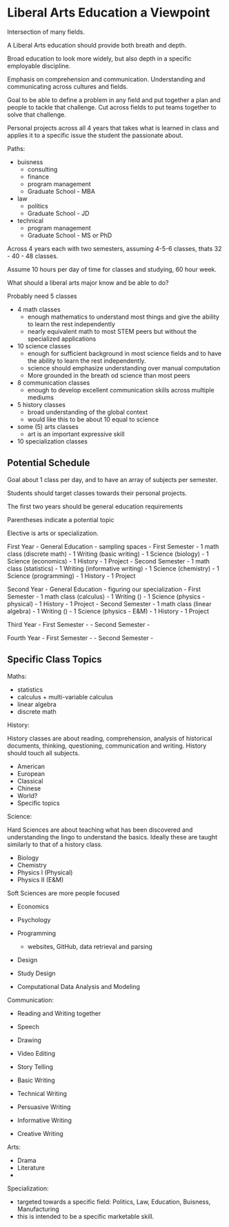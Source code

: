 # Liberal Arts Education a Viewpoint

Intersection of many fields.

A Liberal Arts education should provide both breath and depth.

Broad education to look more widely, but also depth in a specific employable discipline.

Emphasis on comprehension and communication. Understanding and communicating across cultures and fields.

Goal to be able to define a problem in any field and put together a plan and people to tackle that challenge. Cut across fields to put teams together to solve that challenge.

Personal projects across all 4 years that takes what is learned in class and applies it to a specific issue the student the passionate about.

Paths:

- buisness
    - consulting
    - finance
    - program management
    - Graduate School - MBA
- law
    - politics
    - Graduate School - JD
- technical
    - program management
    - Graduate School - MS or PhD




Across 4 years each with two semesters, assuming 4-5-6 classes, thats 32 - 40 - 48 classes.

Assume 10 hours per day of time for classes and studying, 60 hour week.

What should a liberal arts major know and be able to do?

Probably need 5 classes

- 4 math classes
    - enough mathematics to understand most things and give the ability to learn the rest independently
    - nearly equivalent math to most STEM peers but without the specialized applications
- 10 science classes
    - enough for sufficient background in most science fields and to have the ability to learn the rest independently.
    - science should emphasize understanding over manual computation
    - More grounded in the breath od science than most peers
- 8 communication classes
    - enough to develop excellent communication skills across multiple mediums
- 5 history classes
    - broad understanding of the global context
    - would like this to be about 10 equal to science
- some (5) arts classes
    - art is an important expressive skill
- 10 specialization classes

## Potential Schedule

Goal about 1 class per day, and to have an array of subjects per semester.

Students should target classes towards their personal projects.

The first two years should be general education requirements

Parentheses indicate a potential topic

Elective is arts or specialization.

First Year - General Education - sampling spaces
    - First Semester
        - 1 math class (discrete math)
        - 1 Writing (basic writing)
        - 1 Science (biology)
        - 1 Science (economics)
        - 1 History
        - 1 Project
    - Second Semester
        - 1 math class (statistics)
        - 1 Writing (informative writing)
        - 1 Science (chemistry)
        - 1 Science (programming)
        - 1 History
        - 1 Project

Second Year - General Education - figuring our specialization
    - First Semester
        - 1 math class (calculus)
        - 1 Writing ()
        - 1 Science (physics - physical)
        - 1 History
        - 1 Project
    - Second Semester
        - 1 math class (linear algebra)
        - 1 Writing ()
        - 1 Science (physics - E&M)
        - 1 History
        - 1 Project

Third Year
    - First Semester
        -
    - Second Semester
        - 

Fourth Year
    - First Semester
        -
    - Second Semester
        - 

## Specific Class Topics

Maths:

- statistics
- calculus + multi-variable calculus
- linear algebra
- discrete math

History:

History classes are about reading, comprehension, analysis of historical documents, thinking, questioning, communication and writing. History should touch all subjects.

- American
- European
- Classical
- Chinese
- World?
- Specific topics

Science:

Hard Sciences are about teaching what has been discovered and understanding the lingo to understand the basics. Ideally these are taught similarly to that of a history class.

- Biology
- Chemistry
- Physics I (Physical)
- Physics II (E&M)

Soft Sciences are more people focused

- Economics
- Psychology
- Programming
    - websites, GitHub, data retrieval and parsing

- Design
- Study Design

- Computational Data Analysis and Modeling

Communication:

- Reading and Writing together

- Speech
- Drawing
- Video Editing
- Story Telling
- Basic Writing
- Technical Writing
- Persuasive Writing
- Informative Writing
- Creative Writing


Arts:

- Drama
- Literature
- 

Specialization:

- targeted towards a specific field: Politics, Law, Education, Buisness, Manufacturing
- this is intended to be a specific marketable skill.

